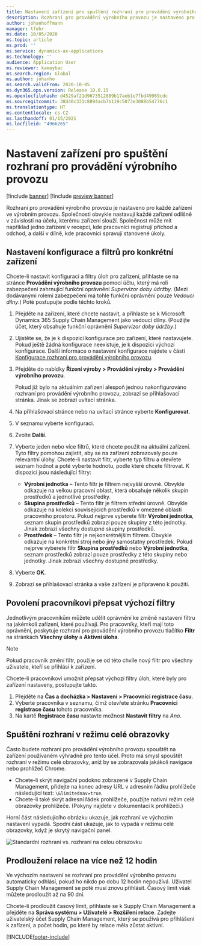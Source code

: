 ```yaml
---
title: Nastavení zařízení pro spuštění rozhraní pro provádění výrobního provozu
description: Rozhraní pro provádění výrobního provozu je nastaveno pro každé zařízení ve výrobním provozu. Společnosti obvykle nastavují každé zařízení odlišně v závislosti na účelu, kterému zařízení slouží. Společnost může mít například jedno zařízení v recepci, kde pracovníci registrují příchod a odchod, a další v dílně, kde pracovníci spravují stanovené úkoly.
author: johanhoffmann
manager: tfehr
ms.date: 10/05/2020
ms.topic: article
ms.prod: ''
ms.service: dynamics-ax-applications
ms.technology: ''
audience: Application User
ms.reviewer: kamaybac
ms.search.region: Global
ms.author: johanho
ms.search.validFrom: 2020-10-05
ms.dyn365.ops.version: Release 10.0.15
ms.openlocfilehash: d4529af21d9673512889b17aeb1e7fbd49969cdc
ms.sourcegitcommit: 38d40c331c8894acb7b119c5073e3088b54776c1
ms.translationtype: HT
ms.contentlocale: cs-CZ
ms.lasthandoff: 01/15/2021
ms.locfileid: "4966265"
---
```

# <a name="set-up-a-device-to-run-the-production-floor-execution-interface"></a>Nastavení zařízení pro spuštění rozhraní pro provádění výrobního provozu

[!include [banner](../includes/banner.md)]
[!include [preview banner](../includes/preview-banner.md)]

Rozhraní pro provádění výrobního provozu je nastaveno pro každé zařízení ve výrobním provozu. Společnosti obvykle nastavují každé zařízení odlišně v závislosti na účelu, kterému zařízení slouží. Společnost může mít například jedno zařízení v recepci, kde pracovníci registrují příchod a odchod, a další v dílně, kde pracovníci spravují stanovené úkoly.

## <a name="set-the-configuration-and-filters-for-a-specific-device"></a>Nastavení konfigurace a filtrů pro konkrétní zařízení

Chcete-li nastavit konfiguraci a filtry úloh pro zařízení, přihlaste se na stránce **Provádění výrobního provozu** pomocí účtu, který má roli zabezpečení zahrnující funkční oprávnění *Supervizor doby údržby*. (Mezi dodávanými rolemi zabezpečení má tohle funkční oprávnění pouze *Vedoucí dílny*.) Poté postupujte podle těchto kroků.

1. Přejděte na zařízení, které chcete nastavit, a přihlaste se k Microsoft Dynamics 365 Supply Chain Management jako vedoucí dílny. (Použijte účet, který obsahuje funkční oprávnění *Supervizor doby údržby*.)
1. Ujistěte se, že je k dispozici konfigurace pro zařízení, které nastavujete. Pokud ještě žádná konfigurace neexistuje, je k dispozici výchozí konfigurace. Další informace o nastavení konfigurace najdete v části [Konfigurace rozhraní pro provádění výrobního provozu](production-floor-execution-configure.md).
1. Přejděte do nabídky **Řízení výroby \> Provádění výroby \> Provádění výrobního provozu**.

    Pokud již bylo na aktuálním zařízení alespoň jednou nakonfigurováno rozhraní pro provádění výrobního provozu, zobrazí se přihlašovací stránka. Jinak se zobrazí uvítací stránka.

1. Na přihlašovací stránce nebo na uvítací stránce vyberte **Konfigurovat**.
1. V seznamu vyberte konfiguraci.
1. Zvolte **Další**.
1. Vyberte jeden nebo více filtrů, které chcete použít na aktuální zařízení. Tyto filtry pomohou zajistit, aby se na zařízení zobrazovaly pouze relevantní úlohy. Chcete-li nastavit filtr, vyberte typ filtru a otevřete seznam hodnot a poté vyberte hodnotu, podle které chcete filtrovat. K dispozici jsou následující filtry:

    - **Výrobní jednotka** – Tento filtr je filtrem nejvyšší úrovně. Obvykle odkazuje na velkou pracovní oblast, která obsahuje několik skupin prostředků a jednotlivé prostředky.
    - **Skupina prostředků** – Tento filtr je filtrem střední úrovně. Obvykle odkazuje na kolekci souvisejících prostředků v omezené oblasti pracovního prostoru. Pokud nejprve vyberete filtr **Výrobní jednotka**, seznam skupin prostředků zobrazí pouze skupiny z této jednotky. Jinak zobrazí všechny dostupné skupiny prostředků.
    - **Prostředek** – Tento filtr je nejkonkrétnějším filtrem. Obvykle odkazuje na konkrétní stroj nebo jiný samostatný prostředek. Pokud nejprve vyberete filtr **Skupina prostředků** nebo **Výrobní jednotka**, seznam prostředků zobrazí pouze prostředky z této skupiny nebo jednotky. Jinak zobrazí všechny dostupné prostředky.

1. Vyberte **OK**.
1. Zobrazí se přihlašovací stránka a vaše zařízení je připraveno k použití.

## <a name="allow-a-worker-to-override-the-default-filters"></a>Povolení pracovníkovi přepsat výchozí filtry

Jednotlivým pracovníkům můžete udělit oprávnění ke změně nastavení filtru na jakémkoli zařízení, které používají. Pro pracovníky, kteří mají toto oprávnění, poskytuje rozhraní pro provádění výrobního provozu tlačítko **Filtr** na stránkách **Všechny úlohy** a **Aktivní úloha**.

> [!NOTE]
> Pokud pracovník změní filtr, použije se od této chvíle nový filtr pro všechny uživatele, kteří se přihlásí k zařízení.

Chcete-li pracovníkovi umožnit přepsat výchozí filtry úloh, které byly pro zařízení nastaveny, postupujte takto.

1. Přejděte na **Čas a docházka \> Nastavení \> Pracovníci registrace času**.
1. Vyberte pracovníka v seznamu, čímž otevřete stránku **Pracovníci registrace času** tohoto pracovníka.
1. Na kartě **Registrace času** nastavte možnost **Nastavit filtry** na *Ano*.

## <a name="run-the-interface-in-full-screen-mode"></a>Spuštění rozhraní v režimu celé obrazovky

Často budete rozhraní pro provádění výrobního provozu spouštět na zařízení používaném výhradně pro tento účel. Proto má smysl spouštět rozhraní v režimu celé obrazovky, aniž by se zobrazovala jakákoli navigace nebo prohlížeč Chrome.

- Chcete-li skrýt navigační podokno zobrazené v Supply Chain Management, přidejte na konec adresy URL v adresním řádku prohlížeče následující text: `\&limitednav=true`.
- Chcete-li také skrýt adresní řádek prohlížeče, použijte nativní režim celé obrazovky prohlížeče. (Pokyny najdete v dokumentaci k prohlížeči.)

Horní část následujícího obrázku ukazuje, jak rozhraní ve výchozím nastavení vypadá. Spodní část ukazuje, jak to vypadá v režimu celé obrazovky, když je skrytý navigační panel.

![Standardní rozhraní vs. rozhraní na celou obrazovku](media/pfei-full-screen.png "Standardní rozhraní vs. rozhraní na celou obrazovku")

## <a name="extend-the-session-past-12-hours"></a>Prodloužení relace na více než 12 hodin

Ve výchozím nastavení se rozhraní pro provádění výrobního provozu automaticky odhlásí, pokud ho nikdo po dobu 12 hodin nepoužívá. Uživatel Supply Chain Management se poté musí znovu přihlásit. Časový limit však můžete prodloužit až na 90 dní.

Chcete-li prodloužit časový limit, přihlaste se k Supply Chain Management a přejděte na **Správa systému \> Uživatelé \> Rozšíření relace**. Zadejte uživatelský účet Supply Chain Management, který se používá pro přihlášení k zařízení, a počet hodin, po které by relace měla zůstat aktivní.


[!INCLUDE[footer-include](../../includes/footer-banner.md)]